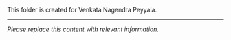 This folder is created for Venkata Nagendra Peyyala.

---

*Please replace this content with relevant information.*
